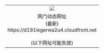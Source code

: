 ﻿<table>
  <tr></tr>
  <tr><td colspan=2 align=center><img src="https://d191iegerwa2u4.cloudfront.net/Up/oGate.jpg" /></td></tr>
  <tr><td colspan=2 align=center>网门动态网址<br/>(最新)
<br>https://d191iegerwa2u4.cloudfront.net
<br/><br/>(以下网址可能失效)
    </td>
  </tr>
</table>
